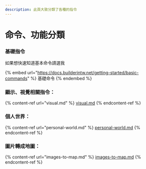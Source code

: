 ```yaml
---
description: 此頁大致分類了各種的指令
---
```


# 命令、功能分類

### 基礎指令

如果想快速知道基本命令請選我

{% embed url="https://docs.builderintw.net/getting-started/basic-commands" %}
基礎命令
{% endembed %}

### 顯示、視覺相關指令：

{% content-ref url="visual.md" %}
[visual.md](visual.md)
{% endcontent-ref %}

### 個人世界：

{% content-ref url="personal-world.md" %}
[personal-world.md](personal-world.md)
{% endcontent-ref %}

### 圖片轉成地圖：

{% content-ref url="images-to-map.md" %}
[images-to-map.md](images-to-map.md)
{% endcontent-ref %}

